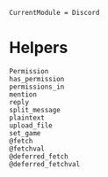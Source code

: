 ```@meta
CurrentModule = Discord
```

# Helpers

```@docs
Permission
has_permission
permissions_in
mention
reply
split_message
plaintext
upload_file
set_game
@fetch
@fetchval
@deferred_fetch
@deferred_fetchval
```
